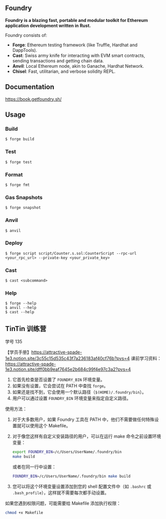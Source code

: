 ## Foundry

**Foundry is a blazing fast, portable and modular toolkit for Ethereum application development written in Rust.**

Foundry consists of:

- **Forge**: Ethereum testing framework (like Truffle, Hardhat and DappTools).
- **Cast**: Swiss army knife for interacting with EVM smart contracts, sending transactions and getting chain data.
- **Anvil**: Local Ethereum node, akin to Ganache, Hardhat Network.
- **Chisel**: Fast, utilitarian, and verbose solidity REPL.

## Documentation

https://book.getfoundry.sh/

## Usage

### Build

```shell
$ forge build
```

### Test

```shell
$ forge test
```

### Format

```shell
$ forge fmt
```

### Gas Snapshots

```shell
$ forge snapshot
```

### Anvil

```shell
$ anvil
```

### Deploy

```shell
$ forge script script/Counter.s.sol:CounterScript --rpc-url <your_rpc_url> --private-key <your_private_key>
```

### Cast

```shell
$ cast <subcommand>
```

### Help

```shell
$ forge --help
$ anvil --help
$ cast --help
```

## TinTin 训练营

学号 135

【学员手册】https://attractive-spade-1e3.notion.site/3c55c15d535c43f7a236183af40cf76b?pvs=4
课前学习资料：https://attractive-spade-1e3.notion.site/dff0bb9eaf7645e2b684c99f4e97c3a2?pvs=4

1. 它首先检查是否设置了 `FOUNDRY_BIN` 环境变量。
2. 如果没有设置，它会尝试在 PATH 中查找 `forge`。
3. 如果还是找不到，它会使用一个默认路径（`$(HOME)/.foundry/bin`）。
4. 用户可以通过设置 `FOUNDRY_BIN` 环境变量来指定自定义路径。

使用方法：

1. 对于大多数用户，如果 Foundry 工具在 PATH 中，他们不需要做任何特殊设置就可以使用这个 Makefile。

2. 对于像您这样有自定义安装路径的用户，可以在运行 make 命令之前设置环境变量：

   ```bash
   export FOUNDRY_BIN=/c/Users/UserName/.foundry/bin
   make build
   ```

   或者在同一行中设置：

   ```bash
   FOUNDRY_BIN=/c/Users/UserName/.foundry/bin make build
   ```

3. 您可以将这个环境变量设置添加到您的 shell 配置文件中（如 `.bashrc` 或 `.bash_profile`），这样就不需要每次都手动设置。

如果您遇到权限问题，可能需要给 Makefile 添加执行权限：

```bash
chmod +x Makefile
```
